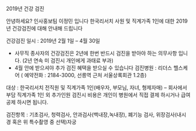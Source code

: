 2019년 건강 검진


안녕하세요? 인사홍보팀 이정민 입니다
한국리서치 사원 및 직계가족 1인에 대한 2019년 건강검진에 대해 안내해 드립니다

건강검진 일시 : 2019년 2월 1일 – 4월 30일
* 사무직 종사자의 건강검진은 2년에 한번 반드시 검진을 받아야 하는 의무사항 입니다. (2년 연속 미 검진시 개인에게 과태료 부과)
* 4월 안에 받으셔야 추가 검진 혜택을 받으실 수 있습니다
검진병원 : 리더스 헬스케어 ( 예약전화 : 2184-3000, 선릉역 근처 서울상록회관 1.2층)

대상 : 한국리서치 전직원 및 직계가족 1인(배우자, 부모님, 자녀, 형제자매) – 회사에서 부담
직계가족 1인 외 추가인원 검진시 비용은 개인이 병원에서 직접 결제 하시거나 급여공제 하시면 됩니다.

검진항목 : 기초검사, 청력검사, 안과검사(백내장,녹내장), 폐기능 검사, 위장검사(내시경 혹은 위 특수촬영 중 선택)자궁

